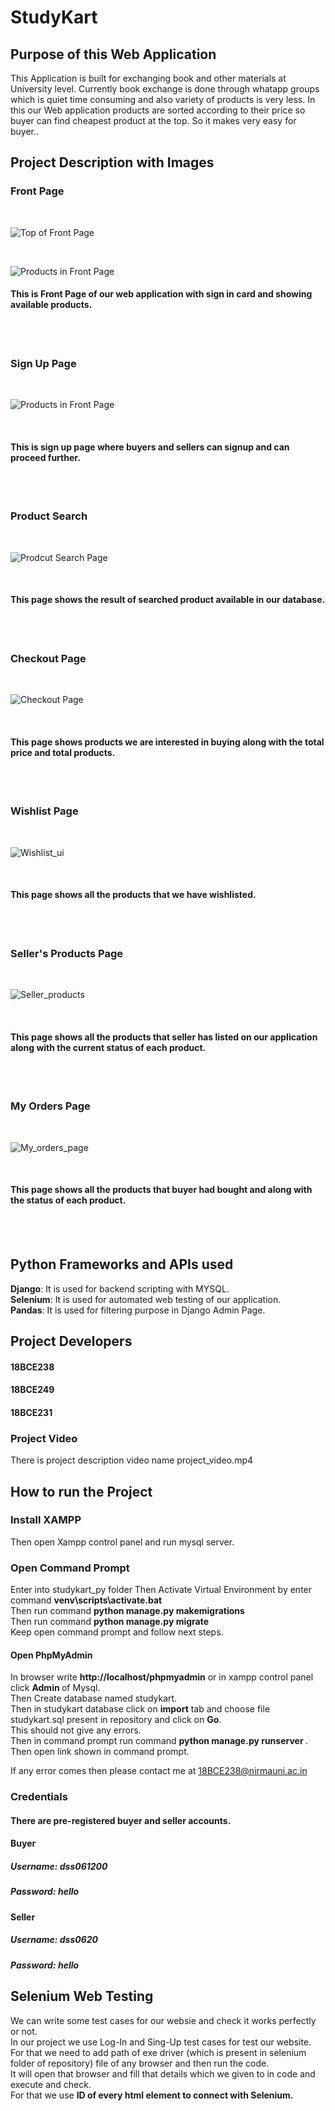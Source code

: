 # StudyKart
## Purpose of this Web Application

This Application is built for exchanging book and other materials at University level. Currently book exchange is done through whatapp groups which is quiet time consuming and also variety of products is very less. In this our Web application products are sorted according to their price so buyer can find cheapest product at the top. So it makes very easy for buyer..

## Project Description with Images

### Front Page

<br/>

![Top of Front Page](https://github.com/ChandVachhani/Studykart/blob/master/Project_images/front_ui.png?raw=true)

<br/>

![Products in Front Page](https://github.com/ChandVachhani/Studykart/blob/master/Project_images/products_ui.png?raw=true)

#### This is Front Page of our web application with sign in card and showing available products.

<br/> <br/>

### Sign Up Page

<br/>

![Products in Front Page](https://github.com/ChandVachhani/Studykart/blob/master/Project_images/signup_ui.png?raw=true)

<br/>

#### This is sign up page where buyers and sellers can signup and can proceed further.

<br/> <br/>

### Product Search

<br/>

![Prodcut Search Page](https://github.com/ChandVachhani/Studykart/blob/master/Project_images/search_image.png?raw=true)

<br/>

#### This page shows the result of searched product available in our database.

<br/> <br/>

### Checkout Page

<br/>

![Checkout Page](https://github.com/ChandVachhani/Studykart/blob/master/Project_images/check_out_ui.png?raw=true)

<br/>

#### This page shows products we are interested in buying along with the total price and total products.

<br/> <br/>

### Wishlist Page

<br/>

![Wishlist_ui](https://github.com/ChandVachhani/Studykart/blob/master/Project_images/whishlist_ui.png?raw=true)

<br/>

#### This page shows all the products that we have wishlisted.

<br/> <br/>

### Seller's Products Page

<br/>

![Seller_products](https://github.com/ChandVachhani/Studykart/blob/master/Project_images/your_products.png?raw=true)

<br/>

#### This page shows all the products that seller has listed on our application along with the current status of each product.

<br/> <br/>

### My Orders Page

<br/>

![My_orders_page](https://github.com/ChandVachhani/Studykart/blob/master/Project_images/our_orders_ui.png?raw=true)

<br/>

#### This page shows all the products that buyer had bought and along with the status of each product.

<br/> <br/>

## Python Frameworks and APIs used

 <b>Django</b>: It is used for backend scripting with MYSQL.<br>
 <b>Selenium</b>: It is used for automated web testing of our application.<br>
 <b>Pandas</b>: It is used for filtering purpose in Django Admin Page.<br>

## Project Developers
#### 18BCE238
#### 18BCE249
#### 18BCE231

### Project Video
There is project description video name project_video.mp4

## How to run the Project
### Install XAMPP
Then open Xampp control panel and run mysql server.<br>
### Open Command Prompt
Enter into studykart_py folder
Then Activate Virtual Environment by enter command **venv\scripts\activate.bat**<br>
Then run command <b> python manage.py makemigrations </b> <br>
Then run command <b> python manage.py migrate </b> <br>
Keep open command prompt and follow next steps. <br>

#### Open PhpMyAdmin

In browser write <b>http://localhost/phpmyadmin</b> or in xampp control panel click <b> Admin </b> of Mysql. <br>
Then Create database named studykart. <br>
Then in studykart database click on <b>import</b> tab and choose file studykart.sql present in repository and click on <b>Go</b>. <br>
This should not give any errors. <br>
Then in command prompt run command <b> python manage.py runserver </b>. <br>
Then open link shown in command prompt. <br>

If any error comes then please contact me at 18BCE238@nirmauni.ac.in <br>
### Credentials
#### There are pre-registered buyer and seller accounts.
#### Buyer
##### Username: dss061200
##### Password: hello
#### Seller
##### Username: dss0620
##### Password: hello

## Selenium Web Testing
 We can write some test cases for our websie and check it works perfectly or not.<br>
 In our project we use Log-In and Sing-Up test cases for test our website.<br>
 For that we need to add path of exe driver (which is present in selenium folder of repository) file of any browser and then run the code.<br>
 It will open that browser and fill that details which we given to in code and execute and check. <br>
 For that we use <b>ID<b> of every html element to connect with Selenium.<br>

